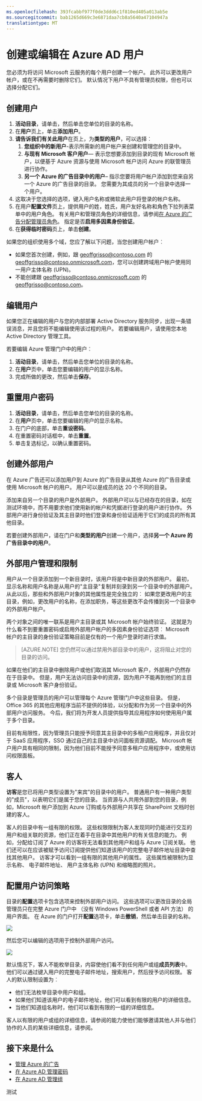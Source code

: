 ```yaml
---
ms.openlocfilehash: 393fcabbf977f0de3ddd6c1f810ed405a013ab5e
ms.sourcegitcommit: bab1265d669c3e6871daa7cb8a5640a47104947a
translationtype: MT
---
```

<properties
    pageTitle="创建或编辑在 Azure AD 用户"
    description="解释如何创建或编辑用户帐户，在 Azure 广告的主题。"
    services="active-directory"
    documentationCenter=""
    authors="curtand"
    manager="stevepo"
    editor=""/>

<tags
    ms.service="active-directory"
    ms.workload="identity" 
    ms.tgt_pltfrm="na"
    ms.devlang="na"
    ms.topic="article"
    ms.date="07/31/2015"
    ms.author="curtand"/>

# 创建或编辑在 Azure AD 用户

您必须为将访问 Microsoft 云服务的每个用户创建一个帐户。 此外可以更改用户帐户，或在不再需要时删除它们。 默认情况下用户不具有管理员权限，但也可以选择分配它们。

## 创建用户

1. **活动目录**，请单击，然后单击您单位的目录的名称。
2. 在**用户**页上，单击**添加用户**。
3. **请告诉我们有关此用户**在页上，为**类型的用户**，可以选择︰
    1. **您组织中的新用户**-表示所需新的用户帐户来创建和管理您的目录中。
    2. **与现有 Microsoft 客户用户**— 表示您想要添加到目录的现有 Microsoft 帐户，以便基于 Azure 资源与使用 Microsoft 帐户访问 Azure 的联管理员进行协作。
    3. **另一个 Azure 的广告目录中的用户**– 指示您要将用户帐户添加到您来自另一个 Azure 的广告目录的目录。 您需要为其成员的另一个目录中选择一个用户。
4. 这取决于您选择的选项，键入用户名称或微软此用户将登录的帐户名称。
5. 在用户**配置文件**页上，提供用户的姓，姓氏，用户友好名称和角色下拉列表菜单中的用户角色。 有关用户和管理员角色的详细信息，请参阅[在 Azure 的广告分配管理员角色](active-directory-assign-admin-roles.md)。 指定是否**启用多因素身份验证**。
6. 在**获得临时密码**页上，单击**创建**。

如果您的组织使用多个域，您应了解以下问题，当您创建用户帐户︰

- 如果您首次创建，例如，跟 geoffgrisso@contoso.com 的 geoffgrisso@contoso.onmicrosoft.com，您可以创建跨域用户帐户使用同一用户主体名称 (UPN)。
- 不能创建跟 geoffgrisso@contoso.onmicrosoft.com 的 geoffgrisso@contoso.com。

## 编辑用户

如果您正在编辑的用户与您的内部部署 Active Directory 服务同步，出现一条错误消息，并且您将不能编辑使用该过程的用户。 若要编辑用户，请使用您本地 Active Directory 管理工具。

若要编辑 Azure 管理门户中的用户︰

1. **活动目录**，请单击，然后单击您单位的目录的名称。
2. 在**用户**页中，单击您要编辑的用户的显示名称。
3. 完成所做的更改，然后单击**保存**。

## 重置用户密码

1. **活动目录**，请单击，然后单击您单位的目录的名称。
2. 在**用户**页中，单击您要编辑的用户的显示名称。
3. 在门户的底部，单击**重设密码**。
4. 在重置密码对话框中，单击**重置**。
5. 单击复选标记，以确认重置密码。

## 创建外部用户

在 Azure 广告还可以添加用户到 Azure 的广告目录从其他 Azure 的广告目录或使用 Microsoft 帐户的用户。 用户可以是成员的达 20 个不同的目录。

添加来自另一个目录的用户是外部用户。 外部用户可以与已经存在的目录，如在测试环境中，而不用要求他们使用新的帐户和凭据进行登录的用户进行协作。 外部用户进行身份验证及其主目录时他们登录和身份验证适用于它们的成员的所有其他目录。

若要创建外部用户，请在门户和**类型的用户**创建一个用户，选择**另一个 Azure 的广告目录中的用户**。

## 外部用户管理和限制

用户从一个目录添加到一个新目录时，该用户将是中新目录的外部用户。 最初，显示名称和用户名称是从用户的"主目录"复制并刻录到另一个目录中的外部用户。 从此以后，那些和外部用户对象的其他属性是完全独立的︰ 如果您更改用户的主目录，例如，更改用户的名称，在添加职务，等这些更改不会传播到另一个目录中的外部用户帐户。

两个对象之间的唯一联系是用户主目录或其 Microsoft 帐户始终验证。 这就是为什么看不到要重置密码或启用外部用户帐户的多因素身份验证选项︰ Microsoft 帐户的主目录的身份验证策略目前是仅有的一个用户登录时进行求值。

> [AZURE.NOTE]
> 您仍然可以通过禁用外部目录中的用户，这将阻止对您的目录的访问。

如果在他们的主目录中删除用户或他们取消其 Microsoft 客户，外部用户仍然存在于目录中。 但是，用户无法访问目录中的资源，因为用户不能再到他们的主目录或 Microsoft 客户身份验证。

多个目录是管理员的用户可以管理每个 Azure 管理门户中这些目录。 但是，Office 365 的其他应用程序当前不提供的体验，以分配和作为另一个目录中的外部用户访问服务。 今后，我们将为开发人员提供指导其应用程序如何使用用户属于多个目录。

目前有局限性，因为管理员只能授予同意其主目录中的多租户应用程序，并且仅对于 SaaS 应用程序，SSO 通过自己的主目录中访问面板资源调配。 Microsoft 帐户用户具有相同的限制，因为他们目前不能授予同意多租户应用程序中，或使用访问权限面板。

## 客人

**访客**是您已将用户类型设置为"来宾"的目录中的用户。 普通用户有一种用户类型的"成员"，以表明它们是属于您的目录。 当资源与人共用外部到您的目录，例如，Microsoft 帐户添加到 Azure 订购或与外部用户共享在 SharePoint 文档时创建的客人。

客人的目录中有一组有限的权限。 这些权限限制为客人发现同时仍能进行交互的用户和组关联的资源，他们正在着手在目录中其他用户的有关信息的能力。 例如，分配给订阅了 Azure 的访客将无法看到其他用户和组与 Azure 订阅关联。 他们还可以在应该被赋予访问订阅提供他们知道该用户的完整电子邮件地址目录中查找其他用户。 访客才可以看到一组有限的其他用户的属性。 这些属性被限制为显示名称、 电子邮件地址、 用户主体名称 (UPN) 和缩略图的照片。

## 配置用户访问策略

目录的**配置**选项卡包含选项来控制外部用户访问。 这些选项可以更改目录的全局管理员只在完整 Azure 门户中 （没有 Windows PowerShell 或者 API 方法） 的用户界面。
在 Azure 的门户打开**配置**选项卡，单击**撤销**，然后单击目录的名称。

![][1]

然后您可以编辑的选项用于控制外部用户访问。

![][2]

默认情况下，客人不能枚举目录，内容使他们看不到任何用户或组**成员列表**中。 他们可以通过键入用户的完整电子邮件地址，搜索用户，然后授予访问权限。 客人的默认限制设置为︰

- 他们无法枚举目录中用户和组。
- 如果他们知道该用户的电子邮件地址，他们可以看到有限的用户的详细信息。
- 当他们知道组名称时，他们可以看到有限的一组的详细信息。

客人以有限的用户或组的详细信息，请参阅的能力使他们能够邀请其他人并与他们协作的人员的某些详细信息，请参阅。  

## 接下来是什么

- [管理 Azure 的广告](active-directory-administer.md)
- [在 Azure AD 管理密码](active-directory-manage-passwords.md)
- [在 Azure AD 管理组](active-directory-manage-groups.md)

<!--Image references-->
[1]: ./media/active-directory-create-users/RBACDirConfigTab.png
[2]: ./media/active-directory-create-users/RBACGuestAccessControls.png

测试
